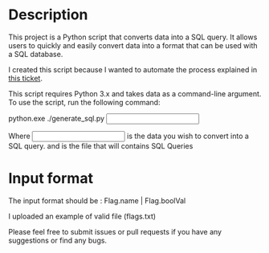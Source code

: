 # Description
This project is a Python script that converts data into a SQL query. It allows users to quickly and easily convert data into a format that can be used with a SQL database. 

I created this script because I wanted to automate the process explained in [this ticket](https://github.com/jacopotediosi/GoogleDialerMod/issues/51).

This script requires Python 3.x and takes data as a command-line argument. To use the script, run the following command:

 python.exe ./generate_sql.py <input data> <output data>

Where <input data> is the data you wish to convert into a SQL query.
and <output data> is the file that will contains SQL Queries

# Input format
The input format should be :
Flag.name | Flag.boolVal

I uploaded an example of valid file (flags.txt)

Please feel free to submit issues or pull requests if you have any suggestions or find any bugs.
